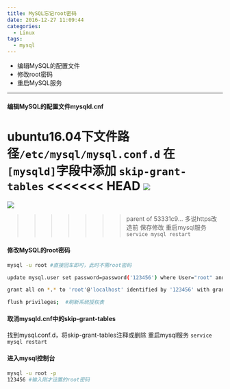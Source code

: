 ```yaml
---
title: MySQL忘记root密码
date: 2016-12-27 11:09:44
categories:
  - Linux
tags:
  - mysql
---
```


+ 编辑MySQL的配置文件
+ 修改root密码
+ 重启MySQL服务

<!--more-->

---

#### 编辑MySQL的配置文件mysqld.cnf
ubuntu16.04下文件路径`/etc/mysql/mysql.conf.d`
在`[mysqld]`字段中添加
`skip-grant-tables`
<<<<<<< HEAD
![](https://oizhq5zzs.qnssl.com/images/2016/12/H%25TOR%5bPO14QQO4%7d%5d81S%7bYE.png)
=======
![](http://oiz8hjtml.bkt.clouddn.com/images/2016/12/H%25TOR%5bPO14QQO4%7d%5d81S%7bYE.png)
>>>>>>> parent of 53331c9... 多说https改造前
保存修改
重启mysql服务
`service mysql restart`
#### 修改MySQL的root密码
```bash
mysql -u root #直接回车即可，此时不需root密码

update mysql.user set password=password('123456') where User="root" and Host="localhost";

grant all on *.* to 'root'@'localhost' identified by '123456' with grant option;

flush privileges;  #刷新系统授权表

```
#### 取消mysqld.cnf中的skip-grant-tables
找到mysql.conf.d，将skip-grant-tables注释或删除
重启mysql服务
`service mysql restart`
#### 进入mysql控制台
```bash
mysql -u root -p
123456 #输入刚才设置的root密码
```
